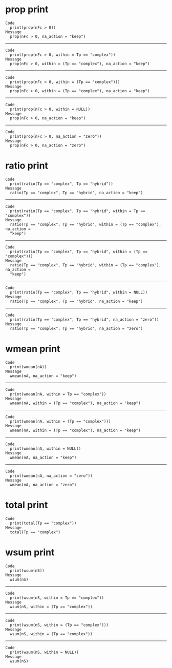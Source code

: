 # prop print

    Code
      print(prop(nFc > 0))
    Message
      prop(nFc > 0, na_action = "keep")

---

    Code
      print(prop(nFc > 0, within = Tp == "complex"))
    Message
      prop(nFc > 0, within = (Tp == "complex"), na_action = "keep")

---

    Code
      print(prop(nFc > 0, within = (Tp == "complex")))
    Message
      prop(nFc > 0, within = (Tp == "complex"), na_action = "keep")

---

    Code
      print(prop(nFc > 0, within = NULL))
    Message
      prop(nFc > 0, na_action = "keep")

---

    Code
      print(prop(nFc > 0, na_action = "zero"))
    Message
      prop(nFc > 0, na_action = "zero")

# ratio print

    Code
      print(ratio(Tp == "complex", Tp == "hybrid"))
    Message
      ratio(Tp == "complex", Tp == "hybrid", na_action = "keep")

---

    Code
      print(ratio(Tp == "complex", Tp == "hybrid", within = Tp == "complex"))
    Message
      ratio(Tp == "complex", Tp == "hybrid", within = (Tp == "complex"), na_action =
      "keep")

---

    Code
      print(ratio(Tp == "complex", Tp == "hybrid", within = (Tp == "complex")))
    Message
      ratio(Tp == "complex", Tp == "hybrid", within = (Tp == "complex"), na_action =
      "keep")

---

    Code
      print(ratio(Tp == "complex", Tp == "hybrid", within = NULL))
    Message
      ratio(Tp == "complex", Tp == "hybrid", na_action = "keep")

---

    Code
      print(ratio(Tp == "complex", Tp == "hybrid", na_action = "zero"))
    Message
      ratio(Tp == "complex", Tp == "hybrid", na_action = "zero")

# wmean print

    Code
      print(wmean(nA))
    Message
      wmean(nA, na_action = "keep")

---

    Code
      print(wmean(nA, within = Tp == "complex"))
    Message
      wmean(nA, within = (Tp == "complex"), na_action = "keep")

---

    Code
      print(wmean(nA, within = (Tp == "complex")))
    Message
      wmean(nA, within = (Tp == "complex"), na_action = "keep")

---

    Code
      print(wmean(nA, within = NULL))
    Message
      wmean(nA, na_action = "keep")

---

    Code
      print(wmean(nA, na_action = "zero"))
    Message
      wmean(nA, na_action = "zero")

# total print

    Code
      print(total(Tp == "complex"))
    Message
      total(Tp == "complex")

# wsum print

    Code
      print(wsum(nS))
    Message
      wsum(nS)

---

    Code
      print(wsum(nS, within = Tp == "complex"))
    Message
      wsum(nS, within = (Tp == "complex"))

---

    Code
      print(wsum(nS, within = (Tp == "complex")))
    Message
      wsum(nS, within = (Tp == "complex"))

---

    Code
      print(wsum(nS, within = NULL))
    Message
      wsum(nS)

